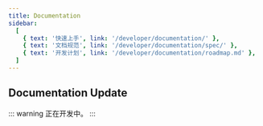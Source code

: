 ```yaml
---
title: Documentation
sidebar:
  [
    { text: '快速上手', link: '/developer/documentation/' },
    { text: '文档规范', link: '/developer/documentation/spec/' },
    { text: '开发计划', link: '/developer/documentation/roadmap.md' },
  ]
---
```


## Documentation Update

::: warning
正在开发中。
:::
